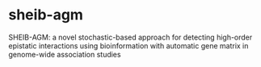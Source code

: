 # sheib-agm
SHEIB-AGM: a novel stochastic-based approach for detecting high-order epistatic interactions using bioinformation with automatic gene matrix in genome-wide association studies
